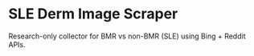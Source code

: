 ﻿# SLE Derm Image Scraper
Research-only collector for BMR vs non-BMR (SLE) using Bing + Reddit APIs.

